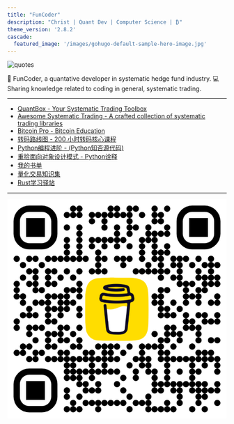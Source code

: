 ```yaml
---
title: "FunCoder"
description: "Christ | Quant Dev | Computer Science | ₿"
theme_version: '2.8.2'
cascade:
  featured_image: '/images/gohugo-default-sample-hero-image.jpg'
---
```


<img alt="quotes" src="https://quotes-github-readme.vercel.app/api?type=horizontal&theme=default">

👨 FunCoder, a quantative developer in systematic hedge fund industry. 💻 Sharing knowledge related to coding in general, systematic trading.

---
- [QuantBox - Your Systematic Trading Toolbox](https://quant.funcoder.net/)
- [Awesome Systematic Trading - A crafted collection of systematic trading libraries](https://github.com/wangzhe3224/awesome-systematic-trading)
- [Bitcoin Pro - Bitcoin Education](https://wangzhe3224.github.io/bitcoin-pro)
- [转码路线图 - 200 小时转码核心课程](https://github.com/wangzhe3224/zhuan-ma)
- [Python编程进阶 - (Python知否源代码)](https://github.com/wangzhe3224/Python-zhifou)
- [重拾面向对象设计模式 - Python诠释](https://github.com/wangzhe3224/Python-zhifou/tree/master/src/design_pattern)
- [我的书单](https://wangzhe3224.github.io/zhuan-ma/books/)
- [量化交易知识集](https://github.com/wangzhe3224/systematic-trading-knowledge-collection)
- [Rust学习驿站](https://github.com/wangzhe3224/rust-learning)
---

![Buy Me A Coffee](./bmc_qr.png "Buy me a coffee")
